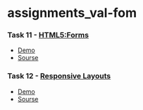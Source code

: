 # assignments_val-fom
### Task 11 - [HTML5:Forms](https://github.com/kottans/frontend/blob/master/test11.md)
- [Demo](https://kottans-frontend-2018.github.io/assignments_val-fom/task_11)
- [Sourse](https://github.com/kottans-frontend-2018/assignments_val-fom/tree/master/task_11)
### Task 12 - [Responsive Layouts](https://github.com/kottans/frontend/blob/master/test12.md)
- [Demo](https://kottans-frontend-2018.github.io/assignments_val-fom/task_12/dist)
- [Sourse](https://github.com/kottans-frontend-2018/assignments_val-fom/tree/task_12/task_12)
